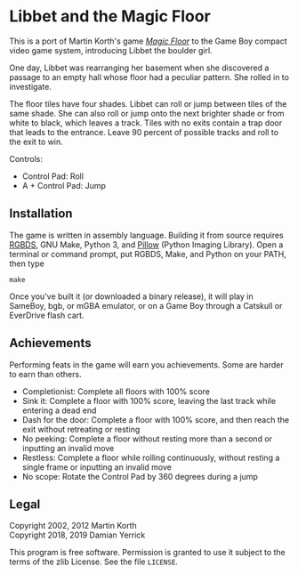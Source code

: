 Libbet and the Magic Floor
==========================
This is a port of Martin Korth's game _[Magic Floor]_ to the Game Boy
compact video game system, introducing Libbet the boulder girl.

One day, Libbet was rearranging her basement when she discovered
a passage to an empty hall whose floor had a peculiar pattern.
She rolled in to investigate.

The floor tiles have four shades. Libbet can roll or jump between
tiles of the same shade. She can also roll or jump onto the next
brighter shade or from white to black, which leaves a track.
Tiles with no exits contain a trap door that leads to the entrance.
Leave 90 percent of possible tracks and roll to the exit to win.

Controls:

- Control Pad: Roll
- A + Control Pad: Jump

Installation
------------
The game is written in assembly language.  Building it from source
requires [RGBDS], GNU Make, Python 3, and [Pillow] (Python Imaging
Library).  Open a terminal or command prompt, put RGBDS, Make, and
Python on your PATH, then type

    make

Once you've built it (or downloaded a binary release), it will play
in SameBoy, bgb, or mGBA emulator, or on a Game Boy through a
Catskull or EverDrive flash cart.

Achievements
------------
Performing feats in the game will earn you achievements.  Some are
harder to earn than others.

- Completionist: Complete all floors with 100% score
- Sink it: Complete a floor with 100% score, leaving the last track
  while entering a dead end
- Dash for the door: Complete a floor with 100% score, and then
  reach the exit without retreating or resting
- No peeking: Complete a floor without resting more than a second
  or inputting an invalid move
- Restless: Complete a floor while rolling continuously, without
  resting a single frame or inputting an invalid move
- No scope: Rotate the Control Pad by 360 degrees during a jump

Legal
-----
Copyright 2002, 2012 Martin Korth  
Copyright 2018, 2019 Damian Yerrick

This program is free software.  Permission is granted to use it
subject to the terms of the zlib License.  See the file `LICENSE`.


[Magic Floor]: https://problemkaputt.de/magicflr.htm
[RGBDS]: https://github.com/rednex/rgbds
[Pillow]: https://pillow.readthedocs.io/
